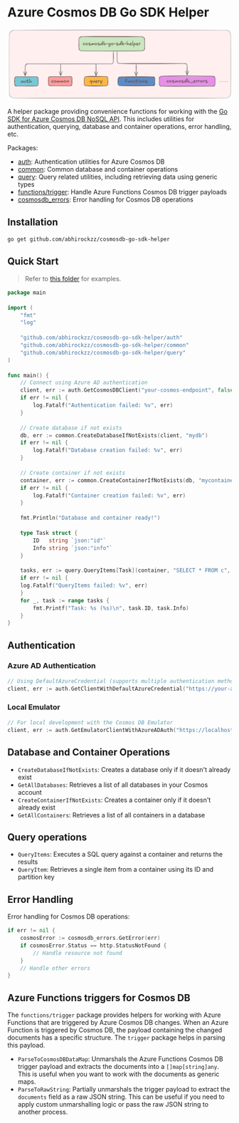 # Azure Cosmos DB Go SDK Helper

![logo](image.png)

A helper package providing convenience functions for working with the [Go SDK for Azure Cosmos DB NoSQL API](https://learn.microsoft.com/en-us/azure/cosmos-db/nosql/sdk-go). This includes utilities for authentication, querying, database and container operations, error handling, etc.

Packages:

- [auth](auth): Authentication utilities for Azure Cosmos DB
- [common](common): Common database and container operations
- [query](query): Query related utilities, including retrieving data using generic types
- [functions/trigger](functions/trigger): Handle Azure Functions Cosmos DB trigger payloads
- [cosmosdb_errors](cosmosdb_errors): Error handling for Cosmos DB operations

## Installation

```bash
go get github.com/abhirockzz/cosmosdb-go-sdk-helper
```

## Quick Start

> Refer to [this folder](examples) for examples.

```go
package main

import (
    "fmt"
    "log"

    "github.com/abhirockzz/cosmosdb-go-sdk-helper/auth"
    "github.com/abhirockzz/cosmosdb-go-sdk-helper/common"
    "github.com/abhirockzz/cosmosdb-go-sdk-helper/query"
)

func main() {
    // Connect using Azure AD authentication
    client, err := auth.GetCosmosDBClient("your-cosmos-endpoint", false, nil)
    if err != nil {
        log.Fatalf("Authentication failed: %v", err)
    }

    // Create database if not exists
    db, err := common.CreateDatabaseIfNotExists(client, "mydb")
    if err != nil {
        log.Fatalf("Database creation failed: %v", err)
    }
    
    // Create container if not exists
    container, err := common.CreateContainerIfNotExists(db, "mycontainer")
    if err != nil {
        log.Fatalf("Container creation failed: %v", err)
    }
    
    fmt.Println("Database and container ready!")

    type Task struct {
        ID   string `json:"id"`
        Info string `json:"info"`
    }

    tasks, err := query.QueryItems[Task](container, "SELECT * FROM c", azcosmos.NewPartitionKey(), nil)
    if err != nil {
    log.Fatalf("QueryItems failed: %v", err)
    }
    for _, task := range tasks {
        fmt.Printf("Task: %s (%s)\n", task.ID, task.Info)
    }
}
```

## Authentication

### Azure AD Authentication

```go
// Using DefaultAzureCredential (supports multiple authentication methods)
client, err := auth.GetClientWithDefaultAzureCredential("https://your-account.documents.azure.com:443", nil)
```

### Local Emulator

```go
// For local development with the Cosmos DB Emulator
client, err := auth.GetEmulatorClientWithAzureADAuth("https://localhost:8081", nil)
```

## Database and Container Operations

- `CreateDatabaseIfNotExists`: Creates a database only if it doesn't already exist
- `GetAllDatabases`: Retrieves a list of all databases in your Cosmos account
- `CreateContainerIfNotExists`: Creates a container only if it doesn't already exist
- `GetAllContainers`: Retrieves a list of all containers in a database

## Query operations

- `QueryItems`: Executes a SQL query against a container and returns the results
- `QueryItem`: Retrieves a single item from a container using its ID and partition key

## Error Handling

Error handling for Cosmos DB operations:

```go
if err != nil {
    cosmosError := cosmosdb_errors.GetError(err)
    if cosmosError.Status == http.StatusNotFound {
        // Handle resource not found
    }
    // Handle other errors
}
```

## Azure Functions triggers for Cosmos DB

The `functions/trigger` package provides helpers for working with Azure Functions that are triggered by Azure Cosmos DB changes. When an Azure Function is triggered by Cosmos DB, the payload containing the changed documents has a specific structure. The `trigger` package helps in parsing this payload.

- `ParseToCosmosDBDataMap`: Unmarshals the Azure Functions Cosmos DB trigger payload and extracts the documents into a `[]map[string]any`. This is useful when you want to work with the documents as generic maps.
- `ParseToRawString`: Partially unmarshals the trigger payload to extract the `documents` field as a raw JSON string. This can be useful if you need to apply custom unmarshalling logic or pass the raw JSON string to another process.